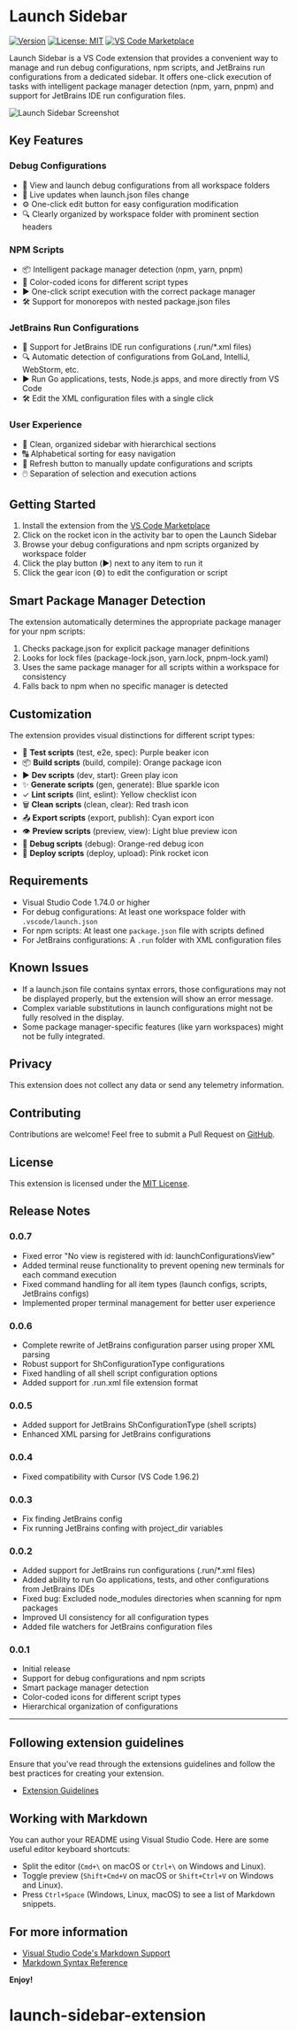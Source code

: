 # Launch Sidebar

[![Version](https://img.shields.io/badge/version-0.0.7-blue)](https://github.com/arthurvaverko/launch-sidebar-extension/releases)
[![License: MIT](https://img.shields.io/badge/License-MIT-yellow.svg)](https://opensource.org/licenses/MIT)
[![VS Code Marketplace](https://img.shields.io/badge/VS%20Code-Install-brightgreen)](https://marketplace.visualstudio.com/items?itemName=arthurvaverko.launch-sidebar)

Launch Sidebar is a VS Code extension that provides a convenient way to manage and run debug configurations, npm scripts, and JetBrains run configurations from a dedicated sidebar. It offers one-click execution of tasks with intelligent package manager detection (npm, yarn, pnpm) and support for JetBrains IDE run configuration files.

![Launch Sidebar Screenshot](resources/screenshot.png)

## Key Features

### Debug Configurations
- 🚀 View and launch debug configurations from all workspace folders
- 🔄 Live updates when launch.json files change
- ⚙️ One-click edit button for easy configuration modification
- 🔍 Clearly organized by workspace folder with prominent section headers

### NPM Scripts
- 📦 Intelligent package manager detection (npm, yarn, pnpm)
- 🎨 Color-coded icons for different script types
- ▶️ One-click script execution with the correct package manager
- 🛠️ Support for monorepos with nested package.json files

### JetBrains Run Configurations
- 🧠 Support for JetBrains IDE run configurations (.run/*.xml files)
- 🔍 Automatic detection of configurations from GoLand, IntelliJ, WebStorm, etc.
- ▶️ Run Go applications, tests, Node.js apps, and more directly from VS Code
- 🛠️ Edit the XML configuration files with a single click

### User Experience
- 🌟 Clean, organized sidebar with hierarchical sections
- 🔠 Alphabetical sorting for easy navigation
- 🔄 Refresh button to manually update configurations and scripts
- 🖱️ Separation of selection and execution actions

## Getting Started

1. Install the extension from the [VS Code Marketplace](https://marketplace.visualstudio.com/items?itemName=arthurvaverko.launch-sidebar)
2. Click on the rocket icon in the activity bar to open the Launch Sidebar
3. Browse your debug configurations and npm scripts organized by workspace folder
4. Click the play button (▶️) next to any item to run it
5. Click the gear icon (⚙️) to edit the configuration or script

## Smart Package Manager Detection

The extension automatically determines the appropriate package manager for your npm scripts:

1. Checks package.json for explicit package manager definitions
2. Looks for lock files (package-lock.json, yarn.lock, pnpm-lock.yaml)
3. Uses the same package manager for all scripts within a workspace for consistency
4. Falls back to npm when no specific manager is detected

## Customization

The extension provides visual distinctions for different script types:

- 🧪 **Test scripts** (test, e2e, spec): Purple beaker icon
- 📦 **Build scripts** (build, compile): Orange package icon
- ▶️ **Dev scripts** (dev, start): Green play icon
- ✨ **Generate scripts** (gen, generate): Blue sparkle icon
- ✓ **Lint scripts** (lint, eslint): Yellow checklist icon
- 🗑️ **Clean scripts** (clean, clear): Red trash icon
- 📤 **Export scripts** (export, publish): Cyan export icon
- 👁️ **Preview scripts** (preview, view): Light blue preview icon
- 🐞 **Debug scripts** (debug): Orange-red debug icon
- 🚀 **Deploy scripts** (deploy, upload): Pink rocket icon

## Requirements

- Visual Studio Code 1.74.0 or higher
- For debug configurations: At least one workspace folder with `.vscode/launch.json`
- For npm scripts: At least one `package.json` file with scripts defined
- For JetBrains configurations: A `.run` folder with XML configuration files

## Known Issues

- If a launch.json file contains syntax errors, those configurations may not be displayed properly, but the extension will show an error message.
- Complex variable substitutions in launch configurations might not be fully resolved in the display.
- Some package manager-specific features (like yarn workspaces) might not be fully integrated.

## Privacy

This extension does not collect any data or send any telemetry information.

## Contributing

Contributions are welcome! Feel free to submit a Pull Request on [GitHub](https://github.com/arthurvaverko/launch-sidebar-extension).

## License

This extension is licensed under the [MIT License](LICENSE).

## Release Notes

### 0.0.7
- Fixed error "No view is registered with id: launchConfigurationsView"
- Added terminal reuse functionality to prevent opening new terminals for each command execution
- Fixed command handling for all item types (launch configs, scripts, JetBrains configs)
- Implemented proper terminal management for better user experience

### 0.0.6
- Complete rewrite of JetBrains configuration parser using proper XML parsing
- Robust support for ShConfigurationType configurations
- Fixed handling of all shell script configuration options
- Added support for .run.xml file extension format

### 0.0.5
- Added support for JetBrains ShConfigurationType (shell scripts)
- Enhanced XML parsing for JetBrains configurations

### 0.0.4
- Fixed compatibility with Cursor (VS Code 1.96.2)

### 0.0.3
- Fix finding JetBrains config
- Fix running JetBrains confing with project_dir variables

### 0.0.2
- Added support for JetBrains run configurations (.run/*.xml files)
- Added ability to run Go applications, tests, and other configurations from JetBrains IDEs
- Fixed bug: Excluded node_modules directories when scanning for npm packages
- Improved UI consistency for all configuration types
- Added file watchers for JetBrains configuration files

### 0.0.1
- Initial release
- Support for debug configurations and npm scripts
- Smart package manager detection
- Color-coded icons for different script types
- Hierarchical organization of configurations

---

## Following extension guidelines

Ensure that you've read through the extensions guidelines and follow the best practices for creating your extension.

* [Extension Guidelines](https://code.visualstudio.com/api/references/extension-guidelines)

## Working with Markdown

You can author your README using Visual Studio Code. Here are some useful editor keyboard shortcuts:

* Split the editor (`Cmd+\` on macOS or `Ctrl+\` on Windows and Linux).
* Toggle preview (`Shift+Cmd+V` on macOS or `Shift+Ctrl+V` on Windows and Linux).
* Press `Ctrl+Space` (Windows, Linux, macOS) to see a list of Markdown snippets.

## For more information

* [Visual Studio Code's Markdown Support](http://code.visualstudio.com/docs/languages/markdown)
* [Markdown Syntax Reference](https://help.github.com/articles/markdown-basics/)

**Enjoy!**
# launch-sidebar-extension
